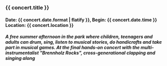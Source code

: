 ### {{ concert.title }}
#### Date: {{ concert.date.format | flatify }}, Begin: {{ concert.date.time }}<br>Location: {{ concert.location }}
##### A free summer afternoon in the park where children, teenagers and adults can drum, sing, listen to musical stories, do handicrafts and take part in musical games. At the final hands-on concert with the multi-instrumentalist "Brennholz Rocks", cross-generational clapping and singing along
